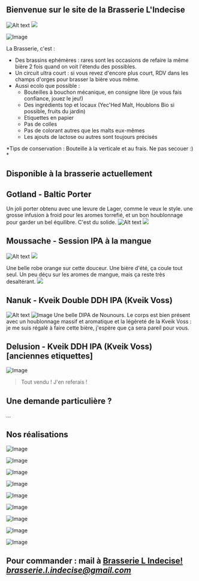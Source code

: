 ## Bienvenue sur le site de la Brasserie L'Indecise
![Alt text](https://github.com/brasserie-l-indecise/brasserie-l-indecise/blob/gh-pages/logo.svg)
<img src="https://github.com/brasserie-l-indecise/brasserie-l-indecise/blob/gh-pages/logo.svg">

![Image](https://brasserie-l-indecise.github.io/brasserie-l-indecise/img_brasserie_4.jpg)

La Brasserie, c'est :

* Des brassins ephémères : rares sont les occasions de refaire la même bière 2 fois quand on voit l'étendu des possibles.
* Un circuit ultra court : si vous revez d'encore plus court, RDV dans les champs d'orges pour brasser la bière vous même.
* Aussi ecolo que possible :
  * Bouteilles à bouchon mécanique, en consigne libre (je vous fais confiance, jouez le jeu!)
  * Des ingrédients top et locaux (Yec'Hed Malt, Houblons Bio si possible, fruits du jardin)
  * Etiquettes en papier
  * Pas de colles
  * Pas de colorant autres que les malts eux-mêmes
  * Les ajouts de lactose ou autres sont toujours précisés

*Tips de conservation : Bouteille à la verticale et au frais. Ne pas secouer :)  *

## Disponible à la brasserie actuellement


## Gotland - Baltic Porter

Un joli porter obtenu avec une levure de Lager, comme le veux le style. une grosse infusion à froid pour les aromes torrefié, et un bon houblonnage pour garder un bel équilibre. C'est du solide.
![Alt text](https://github.com/brasserie-l-indecise/brasserie-l-indecise/blob/gh-pages/Gotland_balticPorter.svg)
<img src="https://github.com/brasserie-l-indecise/brasserie-l-indecise/blob/gh-pages/Gotland_balticPorter.svg">

## Moussache - Session IPA à la mangue 

![Alt text](https://github.com/brasserie-l-indecise/brasserie-l-indecise/blob/gh-pages/Moussache.svg)
<img src="https://github.com/brasserie-l-indecise/brasserie-l-indecise/blob/gh-pages/Moussache.svg">

Une belle robe orange sur cette douceur. Une bière d'été, ça coule tout seul.
Un peu déçu sur les aromes de mangue, mais ça reste très desaltérant.
<img src="https://github.com/brasserie-l-indecise/brasserie-l-indecise/blob/gh-pages/moussache.jpg">

## Nanuk - Kveik Double DDH IPA (Kveik Voss)

![Alt text](https://github.com/brasserie-l-indecise/brasserie-l-indecise/blob/gh-pages/Nanuk.svg)
![Image](https://github.com/brasserie-l-indecise/brasserie-l-indecise/blob/gh-pages/Nanuk.svg)
Une belle DIPA de Nounours. Le corps est bien présent avec un houblonnage massif et aromatique et la légèreté de la Kveik Voss : je me suis régalé à faire cette bière, j'espère que ça sera pareil pour vous.

## Delusion - Kveik DDH IPA (Kveik Voss) [anciennes etiquettes]

![Image](https://brasserie-l-indecise.github.io/brasserie-l-indecise/Image_058.png)

> Tout vendu ! J'en referais !

## Une demande particulière ?
...

## Nos réalisations

![Image](https://brasserie-l-indecise.github.io/brasserie-l-indecise/Image_062.jpg)

![Image](https://brasserie-l-indecise.github.io/brasserie-l-indecise/img_brasserie_1.jpg)

![Image](https://brasserie-l-indecise.github.io/brasserie-l-indecise/Image_061.png)

![Image](https://brasserie-l-indecise.github.io/brasserie-l-indecise/Image_055.jpg)

![Image](https://brasserie-l-indecise.github.io/brasserie-l-indecise/img_brasserie_2.png)

![Image](https://brasserie-l-indecise.github.io/brasserie-l-indecise/img_brasserie-3.jpg)

![Image](https://brasserie-l-indecise.github.io/brasserie-l-indecise/img_brasserie_4.jpg)

![Image](https://brasserie-l-indecise.github.io/brasserie-l-indecise/img_brasserie_5.jpg)

![Image](https://brasserie-l-indecise.github.io/brasserie-l-indecise/img_brasserie_6.jpg)

## Pour commander : mail à [Brasserie L Indecise!](mailto:?to=brasserie.l.indecise@gmail.com) *brasserie.l.indecise@gmail.com*
